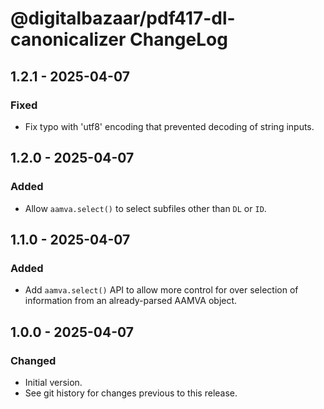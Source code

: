# @digitalbazaar/pdf417-dl-canonicalizer ChangeLog

## 1.2.1 - 2025-04-07

### Fixed
- Fix typo with 'utf8' encoding that prevented decoding of string inputs.

## 1.2.0 - 2025-04-07

### Added
- Allow `aamva.select()` to select subfiles other than `DL` or `ID`.

## 1.1.0 - 2025-04-07

### Added
- Add `aamva.select()` API to allow more control for over selection of
  information from an already-parsed AAMVA object.

## 1.0.0 - 2025-04-07

### Changed
- Initial version.
- See git history for changes previous to this release.
